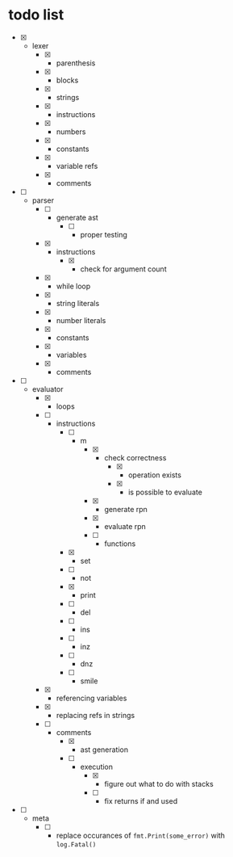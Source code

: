 # todo list

- [x] - lexer
	- [x] - parenthesis
	- [x] - blocks
	- [x] - strings
	- [x] - instructions
	- [x] - numbers
	- [x] - constants
	- [x] - variable refs
	- [x] - comments

- [ ] - parser
	- [ ] - generate ast
		- [ ] - proper testing
	- [x] - instructions
		- [x] - check for argument count
	- [x] - while loop
	- [x] - string literals
	- [x] - number literals
	- [x] - constants
	- [x] - variables
	- [x] - comments

- [ ] - evaluator
	- [x] - loops
	- [ ] - instructions
		- [ ] - m
			- [x] - check correctness
				- [x] - operation exists
				- [x] - is possible to evaluate
			- [x] - generate rpn
			- [x] - evaluate rpn
			- [ ] - functions

		- [x] - set
		- [ ] - not
		- [x] - print
		- [ ] - del
		- [ ] - ins
		- [ ] - inz
		- [ ] - dnz
		- [ ] - smile

	- [x] - referencing variables
	- [x] - replacing refs in strings
	- [ ] - comments
		- [x] - ast generation
		- [ ] - execution
			- [x] - figure out what to do with stacks
			- [ ] - fix returns if and used
- [ ] - meta
	- [ ] - replace occurances of ``fmt.Print(some_error)`` with ``log.Fatal()``
